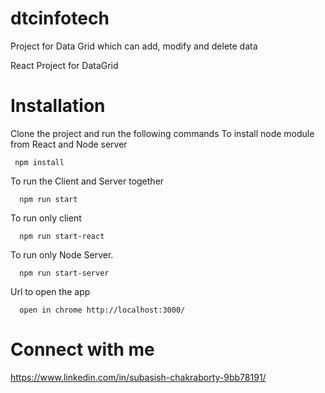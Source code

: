 # dtcinfotech

Project for Data Grid which can add, modify and delete data

React Project for DataGrid

# Installation

Clone the project and run the following commands
To install node module from React and Node server

```
 npm install
```

To run the Client and Server together

```
  npm run start
```

To run only client

```
  npm run start-react
```

To run only Node Server.

```
  npm run start-server
```

Url to open the app

```
  open in chrome http://localhost:3000/
```

# Connect with me

https://www.linkedin.com/in/subasish-chakraborty-9bb78191/
